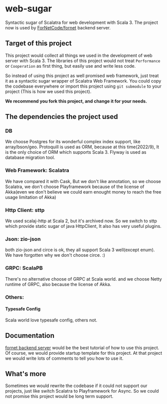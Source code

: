 # web-sugar
Syntactic sugar of Scalatra for web development with Scala 3. The project now is used by [ForNetCode/fornet](https://github.com/ForNetCode/fornet) backend server.

## Target of this project
This project would collect all things we used in the development of web server with Scala 3. The libraries of this project would not treat `Performance` or `Cooperation` as first thing, but easily use and write less code. 

So instead of using this project as well promised web framework, just treat it as a syntactic sugar wrapper of Scalatra Web Framework. You could copy the codebase everywhere or import this project using `git submodule` to your project (This is how we used this project).

**We recommend you fork this project, and change it for your needs.**

## The dependencies the project used
### DB
We choose Postgres for its wonderful complex index support, like array/bson/geo. 
Protoquill is used as ORM, because at this time(2022/9), It is the only choice of ORM which supports Scala 3.
Flyway is used as database migration tool.
### Web Framework: Scalatra
We have compared it with Cask, But we don't like annotation, so we choose Scalatra, we don't choose Playframework because of the license of Akka(even we don't believe we could earn enought money to reach the free usage limitation of Akka)
### Http Client: sttp
We used scalaj-http at Scala 2, but it's archived now. So we switch to sttp which provide static sugar of java HttpClient, It also has very useful plugins.
### Json:  zio-json
both zio-json and circe is ok, they all support Scala 3 well(except enum). We have forgotten why we don't choose circe. :) 
### GRPC: ScalaPB
There's no alternative choose of GRPC at Scala world. and we choose Netty runtime of GRPC, also because the license of Akka.
### Others:
#### Typesafe Config
Scala world love typesafe config, others not.

## Documentation
[fornet backend server](https://github.com/ForNetCode/fornet/tree/main/backend) would be the best tutorial of how to use this project. Of course, we would provide startup template for this project. At that project we would write lots of comments to tell you how to use it.

## What's more
Sometimes we would rewrite the codebase if it could not support our projects, just like switch Scalatra to Playframework for Async. So we could not promise this project would be long term support.

